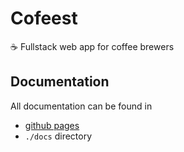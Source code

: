# Cofeest
☕ Fullstack web app for coffee brewers

## Documentation
All documentation can be found in
- [github pages](https://beavernotacat.github.io/Coffeest/)
- `./docs` directory
